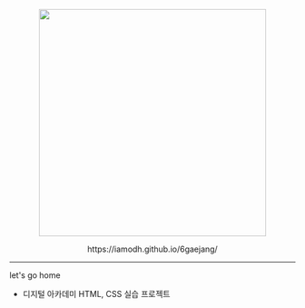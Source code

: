 <p align="center">
  <img src="https://github.com/iamodh/6gaejang/assets/68431235/51e52653-1459-452f-8fc1-8e04e52ebdb4" width="400px">
</p>
<p align="center">https://iamodh.github.io/6gaejang/</p>

---

let's go home

- 디지털 아카데미 HTML, CSS 실습 프로젝트

